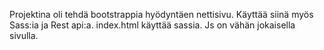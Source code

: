 Projektina oli tehdä bootstrappia hyödyntäen nettisivu.
Käyttää siinä myös Sass:ia ja Rest api:a.
index.html käyttää sassia.
Js on vähän jokaisella sivulla.